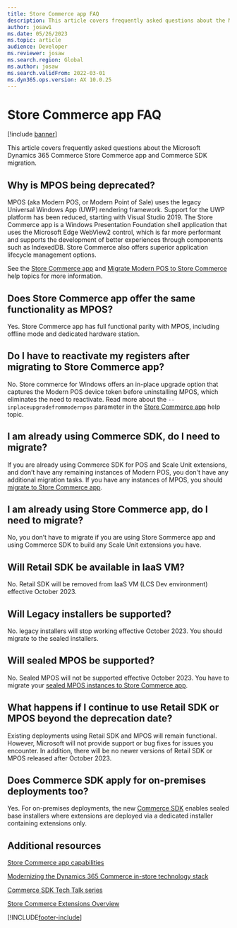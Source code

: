 ```yaml
---
title: Store Commerce app FAQ
description: This article covers frequently asked questions about the Microsoft Dynamics 365 Commerce Store Commerce app and Commerce SDK migration. 
author: josaw1
ms.date: 05/26/2023
ms.topic: article
audience: Developer
ms.reviewer: josaw
ms.search.region: Global
ms.author: josaw
ms.search.validFrom: 2022-03-01
ms.dyn365.ops.version: AX 10.0.25
---
```


# Store Commerce app FAQ

[!include [banner](../includes/banner.md)]

This article covers frequently asked questions about the Microsoft Dynamics 365 Commerce Store Commerce app and Commerce SDK migration.

## Why is MPOS being deprecated?

MPOS (aka Modern POS, or Modern Point of Sale) uses the legacy Universal Windows App (UWP) rendering framework. Support for the UWP platform has been reduced, starting with Visual Studio 2019. The Store Commerce app is a Windows Presentation Foundation shell application that uses the Microsoft Edge WebView2 control, which is far more performant and supports the development of better experiences through components such as IndexedDB. Store Commerce also offers superior application lifecycle management options. 

See the [Store Commerce app](store-commerce.md) and [Migrate Modern POS to Store Commerce](pos-extension/migrate-mpos-store-commerce.md) help topics for more information. 

## Does Store Commerce app offer the same functionality as MPOS?

Yes. Store Commerce app has full functional parity with MPOS, including offline mode and dedicated hardware station. 

## Do I have to reactivate my registers after migrating to Store Commerce app? 

No. Store commerce for Windows offers an in-place upgrade option that captures the Modern POS device token before uninstalling MPOS, which eliminates the need to reactivate. Read more about the `--inplaceupgradefrommodernpos` parameter in the [Store Commerce app](store-commerce.md) help topic. 

## I am already using Commerce SDK, do I need to migrate?

If you are already using Commerce SDK for POS and Scale Unit extensions, and don’t have any remaining instances of Modern POS, you don't have any additional migration tasks. If you have any instances of MPOS, you should [migrate to Store Commerce app](pos-extension/migrate-mpos-store-commerce.md).

## I am already using Store Commerce app, do I need to migrate?

No, you don’t have to migrate if you are using Store Sommerce app and using Commerce SDK to build any Scale Unit extensions you have.

## Will Retail SDK be available in IaaS VM? 

No. Retail SDK will be removed from IaaS VM (LCS Dev environment) effective October 2023.

## Will Legacy installers be supported?

No. legacy installers will stop working effective October 2023. You should migrate to the sealed installers. 

## Will sealed MPOS be supported?

No. Sealed MPOS will not be supported effective October 2023. You have to migrate your [sealed MPOS instances to Store Commerce app](https://nam06.safelinks.protection.outlook.com/?url=https%3A%2F%2Flearn.microsoft.com%2Fen-us%2Fdynamics365%2Fcommerce%2Fdev-itpro%2Fpos-extension%2Fmigrate-mpos-store-commerce&data=05|01|stuharg%40microsoft.com|547685291c6e42c588e608db3f9ff74c|72f988bf86f141af91ab2d7cd011db47|1|0|638173728507629660|Unknown|TWFpbGZsb3d8eyJWIjoiMC4wLjAwMDAiLCJQIjoiV2luMzIiLCJBTiI6Ik1haWwiLCJXVCI6Mn0%3D|3000|||&sdata=9mO9bNpB41%2BfHrqRzKYL1Yzf%2FB89SKjHP6QLfyFvMys%3D&reserved=0).

## What happens if I continue to use Retail SDK or MPOS beyond the deprecation date?

Existing deployments using Retail SDK and MPOS will remain functional. However, Microsoft will not provide support or bug fixes for issues you encounter. In addition, there will be no newer versions of Retail SDK or MPOS released after October 2023. 

## Does Commerce SDK apply for on-premises deployments too?

Yes. For on-premises deployments, the new [Commerce SDK](retail-sdk/migrate-commerce-sdk.md) enables sealed base installers where extensions are deployed via a dedicated installer containing extensions only.

## Additional resources

[Store Commerce app capabilities](../store-commerce-capabilities.md)

[Modernizing the Dynamics 365 Commerce in-store technology stack](https://www.microsoft.com/download/details.aspx?id=103896)

[Commerce SDK Tech Talk series](https://community.dynamics.com/365/dynamics-365-fasttrack/b/techtalks/posts/techtalk-series-commerce-extensions)

[Store Commerce Extensions Overview](pos-extension/pos-extension-overview.md)


[!INCLUDE[footer-include](../../includes/footer-banner.md)]
